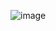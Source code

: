 ![image](https://github.com/born-A/Today-I-Learned/assets/93516595/d0a9ca47-443c-45be-9eac-675e1f458c81)
